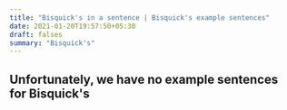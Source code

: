 ```yaml
---
title: "Bisquick's in a sentence | Bisquick's example sentences"
date: 2021-01-20T19:57:50+05:30
draft: falses
summary: "Bisquick's"
---
```

## Unfortunately, we have no example sentences for Bisquick's                 
